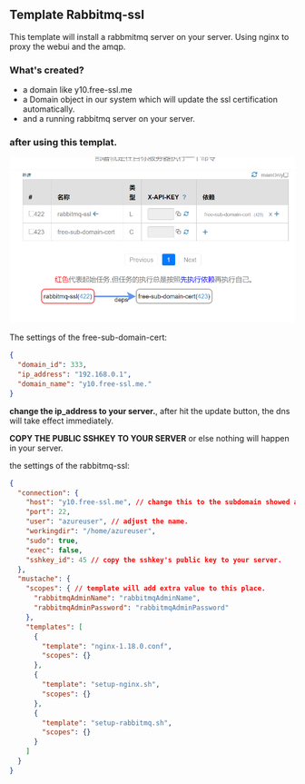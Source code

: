 ## Template Rabbitmq-ssl

This template will install a rabbmitmq server on your server. Using nginx to proxy the webui and the amqp.

### What's created?

* a domain like y10.free-ssl.me
* a Domain object in our system which will update the ssl certification automatically.
* and a running rabbitmq server on your server.

### after using this templat.
![instance result](./images/instance-result.png)

The settings of the free-sub-domain-cert:

```json
{
  "domain_id": 333,
  "ip_address": "192.168.0.1",
  "domain_name": "y10.free-ssl.me."
}
```
**change the ip_address to your server.**, after hit the update button, the dns will take effect immediately.

**COPY THE PUBLIC SSHKEY TO YOUR SERVER** or else nothing will happen in your server.


the settings of the rabbitmq-ssl:

```json
{
  "connection": {
    "host": "y10.free-ssl.me", // change this to the subdomain showed above.
    "port": 22,
    "user": "azureuser", // adjust the name.
    "workingdir": "/home/azureuser",
    "sudo": true,
    "exec": false,
    "sshkey_id": 45 // copy the sshkey's public key to your server.
  },
  "mustache": {
    "scopes": { // template will add extra value to this place.
      "rabbitmqAdminName": "rabbitmqAdminName",
      "rabbitmqAdminPassword": "rabbitmqAdminPassword"
    },
    "templates": [
      {
        "template": "nginx-1.18.0.conf",
        "scopes": {}
      },
      {
        "template": "setup-nginx.sh",
        "scopes": {}
      },
      {
        "template": "setup-rabbitmq.sh",
        "scopes": {}
      }
    ]
  }
}
```